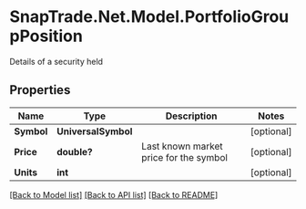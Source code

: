 # SnapTrade.Net.Model.PortfolioGroupPosition
Details of a security held

## Properties

Name | Type | Description | Notes
------------ | ------------- | ------------- | -------------
**Symbol** | **UniversalSymbol** |  | [optional] 
**Price** | **double?** | Last known market price for the symbol | [optional] 
**Units** | **int** |  | [optional] 

[[Back to Model list]](../README.md#documentation-for-models) [[Back to API list]](../README.md#documentation-for-api-endpoints) [[Back to README]](../README.md)

